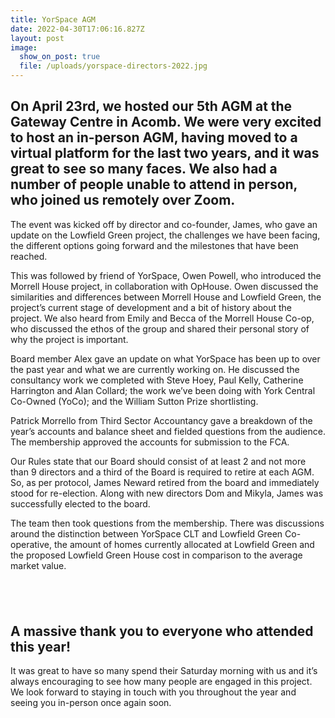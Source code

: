 ```yaml
---
title: YorSpace AGM
date: 2022-04-30T17:06:16.827Z
layout: post
image:
  show_on_post: true
  file: /uploads/yorspace-directors-2022.jpg
---
```

## On April 23rd, we hosted our 5th AGM at the Gateway Centre in Acomb. We were very excited to host an in-person AGM, having moved to a virtual platform for the last two years, and it was great to see so many faces. We also had a number of people unable to attend in person, who joined us remotely over Zoom.

The event was kicked off by director and co-founder, James, who gave an update on the Lowfield Green project, the challenges we have been facing, the different options going forward and the milestones that have been reached.

This was followed by friend of YorSpace, Owen Powell, who introduced the Morrell House project, in collaboration with OpHouse. Owen discussed the similarities and differences between Morrell House and Lowfield Green, the project’s current stage of development and a bit of history about the project. We also heard from Emily and Becca of the Morrell House Co-op, who discussed the ethos of the group and shared their personal story of why the project is important.

Board member Alex gave an update on what YorSpace has been up to over the past year and what we are currently working on. He discussed the consultancy work we completed with Steve Hoey, Paul Kelly, Catherine Harrington and Alan Collard; the work we’ve been doing with York Central Co-Owned (YoCo); and the William Sutton Prize shortlisting.

Patrick Morrello from Third Sector Accountancy gave a breakdown of the year’s accounts and balance sheet and fielded questions from the audience. The membership approved the accounts for submission to the FCA.

Our Rules state that our Board should consist of at least 2 and not more than 9 directors and a third of the Board is required to retire at each AGM. So, as per protocol, James Neward retired from the board and immediately stood for re-election. Along with new directors Dom and Mikyla, James was successfully elected to the board.

The team then took questions from the membership. There was discussions around the distinction between YorSpace CLT and Lowfield Green Co-operative, the amount of homes currently allocated at Lowfield Green and the proposed Lowfield Green House cost in comparison to the average market value.

##  

## A massive thank you to everyone who attended this year!

It was great to have so many spend their Saturday morning with us and it’s always encouraging to see how many people are engaged in this project. We look forward to staying in touch with you throughout the year and seeing you in-person once again soon.